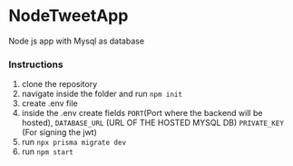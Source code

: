# NodeTweetApp
Node js app with Mysql as database

### Instructions

1. clone the repository
2. navigate inside the folder and run `npm init`
3. create .env file
4. inside the .env create fields `PORT`(Port where the backend will be hosted), `DATABASE_URL` (URL OF THE HOSTED MYSQL DB) `PRIVATE_KEY` (For signing the jwt)
6. run `npx prisma migrate dev`
5. run `npm start` 
